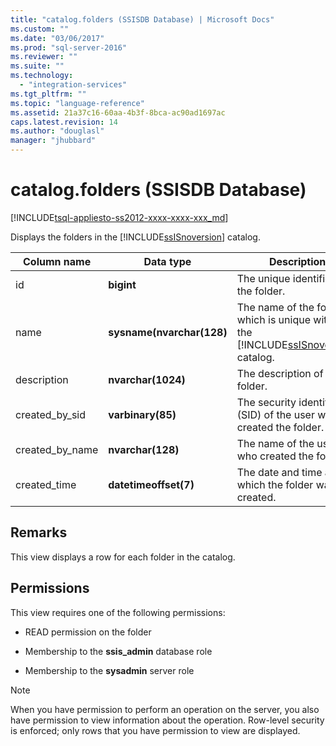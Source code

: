 ```yaml
---
title: "catalog.folders (SSISDB Database) | Microsoft Docs"
ms.custom: ""
ms.date: "03/06/2017"
ms.prod: "sql-server-2016"
ms.reviewer: ""
ms.suite: ""
ms.technology: 
  - "integration-services"
ms.tgt_pltfrm: ""
ms.topic: "language-reference"
ms.assetid: 21a37c16-60aa-4b3f-8bca-ac90ad1697ac
caps.latest.revision: 14
ms.author: "douglasl"
manager: "jhubbard"
---
```

# catalog.folders (SSISDB Database)
[!INCLUDE[tsql-appliesto-ss2012-xxxx-xxxx-xxx_md](../../../a9retired/includes/tsql-appliesto-ss2012-xxxx-xxxx-xxx-md.md)]

  Displays the folders in the [!INCLUDE[ssISnoversion](../../../a9notintoc/includes/ssisnoversion-md.md)] catalog.  
  
|Column name|Data type|Description|  
|-----------------|---------------|-----------------|  
|id|**bigint**|The unique identifier of the folder.|  
|name|**sysname(nvarchar(128)**|The name of the folder, which is unique within the [!INCLUDE[ssISnoversion](../../../a9notintoc/includes/ssisnoversion-md.md)] catalog.|  
|description|**nvarchar(1024)**|The description of the folder.|  
|created_by_sid|**varbinary(85)**|The security identifier (SID) of the user who created the folder.|  
|created_by_name|**nvarchar(128)**|The name of the user who created the folder.|  
|created_time|**datetimeoffset(7)**|The date and time at which the folder was created.|  
  
## Remarks  
 This view displays a row for each folder in the catalog.  
  
## Permissions  
 This view requires one of the following permissions:  
  
-   READ permission on the folder  
  
-   Membership to the **ssis_admin** database role  
  
-   Membership to the **sysadmin** server role  
  
> [!NOTE]  
>  When you have permission to perform an operation on the server, you also have permission to view information about the operation. Row-level security is enforced; only rows that you have permission to view are displayed.  
  
  
